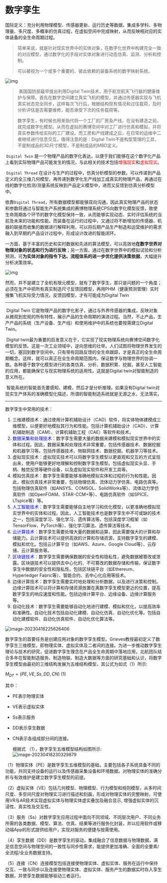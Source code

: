 # 数字孪生



​		国际定义：充分利用物理模型、传感器更新、运行历史等数据，集成多学科、多物理量、多尺度、多概率的仿真过程，在虚拟空间中完成映射，从而反映相对应的实体装备的全生命周期过程。

> 简单来说，就是针对现实世界中的实体对象，在数字化世界中构建完全一致的对应模型，通过数字化的手段对实体对象进行动态仿真、监测、分析和控制。
>
> 可以被视为一个或多个重要的、彼此依赖的装备系统的数字映射系统。

![img](images/b16fdd1fe97f77fb12b891c94ba8ce8d.png)

> ​		美国国防部最早提出利用Digital Twin技术，用于航空航天飞行器的健康维护与保障。首先在数字空间建立真实飞机的模型，并通过传感器实现与飞机真实状态完全同步，这样每次飞行后，根据结构现有情况和过往载荷，及时分析评估是否需要维修，能否承受下次的任务载荷等。
>
> ​		数字孪生，有时候也用来指代将一个工厂的厂房及产线，在没有建造之前，就完成数字化模型。从而在虚拟的赛博空间中对工厂进行仿真和模拟，并将真实参数传给实际的工厂建设。而工房和产线建成之后，在日常的运维中二者继续进行信息交互。值得注意的是：Digital Twin不是构型管理的工具，不是制成品的3D尺寸模型，不是制成品的MBD定义。

​		`Digital Twin` 是一个物理产品的数字化表达，以便于我们能够在这个数字化产品上看到实际物理产品可能发生的情况，与此相关的技术包括<span style="color:red">增强现实</span>和<span style="color:red">虚拟现实</span>。

​		`Digital Thread` 在设计与生产的过程中，仿真分析模型的参数，可以传递到产品定义的全三维几何模型，再传递到数字化生产线加工成真实的物理产品，再通过在线的数字化检测/测量系统反映到产品定义模型中，进而又反馈到仿真分析模型中。

​		依靠`Digital Thread`，所有数据模型都能够双向沟通，因此真实物理产品的状态和参数将通过与智能生产系统集成的赛博物理系统CPS向数字化模型反馈，致使生命周期各个环节的数字化模型保持一致，从而能够实现动态、实时评估系统的当前及未来的功能和性能。而装备在运行的过程中，又通过将不断增加的传感器、机器的联接而收集的数据进行解释利用，可以将后期产品生产制造和运营维护的需求融入到早期的产品设计过程中，形成设计改进的智能闭环。

​		一方面，基于丰富的历史和实时数据和先进的算法模型，可以高效地**在数字世界对物理对象的状态和行为进行反映**；另一方面，通过在数字世界中的模拟试验和分析预测，可**为实体对象的指令下达、流程体系的进一步优化提供决策依据**，大幅提升分析决策效率。

![img](images/format,png.png)

​		然而，并不是建立了全机有限元模型，就有了数字孪生，那只是问题的一个角度；必须在生产中把所有真实制造尺寸反馈回模型，再用PHM（健康预测管理）实时搜集飞机实际受力情况，反馈回模型，才有可能成为Digital Twin

<hr>

​		Digital Twin 它是物理产品的数字化影子，通过与外界传感器的集成，反映对象从微观到宏观的所有特性，展示产品的生命周期的演进过程。当然，不止产品，生产产品的系统（生产设备、生产线）和使用维护中的系统也要按需建立Digital Twin。

​		Digital twin最为重要的启发意义在于，它实现了现实物理系统向赛博空间数字化模型的反馈。这是一次工业领域中，逆向思维的壮举。人们试图将物理世界发生的一切，塞回到数字空间中。只有带有回路反馈的全生命跟踪，才是真正的全生命周期概念。这样，就可以真正在全生命周期范围内，保证数字与物理世界的协调一致。各种基于数字化模型进行的各类仿真、分析、数据积累、挖掘，甚至人工智能的应用，都能确保它与现实物理系统的适用性。这就是Digital twin对智能制造的意义所在。

​		智能系统的智能首先要感知、建模，然后才是分析推理。如果没有Digital twin对现实生产体系的准确模型化描述，所谓的智能制造系统就是无源之水，无法落实。



<hr>

数字孪生中常用的技术：

1. 三维建模技术：通过使用计算机辅助设计（CAD）软件，将实体物体建模成三维模型，以便更好地模拟其行为和性能。包括计算机辅助设计（CAD）、计算机辅助制造（CAM）、计算机辅助工程（CAE）等软件和技术。
2. <span style="color:blue">数据采集和处理技术</span>：数字孪生需要大量的数据来建模和模拟现实世界中的实体和过程。因此，数据采集和处理技术非常重要，包括传感器技术、数据挖掘和机器学习等。包括传感器技术、物联网技术、数据挖掘、机器学习等技术。
3. 虚拟现实技术：虚拟现实技术可以将数字孪生模型以更直观和交互的方式呈现出来，使用户能够更好地理解和控制数字孪生模型。包括虚拟现实头显、手柄、触觉反馈等硬件设备，以及虚拟现实软件和开发工具等。
4. 模拟仿真技术：数字孪生需要能够准确地模拟实体和过程的行为和性能。因此，模拟仿真技术非常重要，包括物理仿真、流体动力学仿真、电路仿真等。包括物理仿真软件（如ANSYS、COMSOL、SolidWorks等）、流体动力学仿真软件（如OpenFOAM、STAR-CCM+等）、电路仿真软件（如SPICE、LTspice等）等。
5. <span style="color:blue">人工智能技术</span>：数字孪生需要能够自主地学习和优化模型，以更准确地模拟现实世界中的实体和过程。因此，人工智能技术也是数字孪生中不可或缺的技术之一，包括深度学习、强化学习、遗传算法等。包括深度学习框架（如TensorFlow、PyTorch等）、强化学习算法、遗传算法等技术。
6. <span style="color:blue">云计算技术</span>：数字孪生需要处理大量的数据和运算，因此需要强大的计算和存储能力。云计算技术可以提供高效的计算和存储资源，支持数字孪生的建模、模拟和优化。包括云计算平台（如AWS、Azure、Google Cloud等）、云存储、云计算服务等。
7. <span style="color:blue">区块链技术</span>：数字孪生需要确保数据的安全性和隐私性，避免数据被篡改或泄露。区块链技术可以提供去中心化的、不可篡改的数据存储和传输，保证数字孪生中数据的安全性和隐私性。包括区块链平台（如Ethereum、Hyperledger Fabric等）、智能合约、去中心化应用等技术。
8. 边缘计算技术：数字孪生需要实时地处理和分析数据，以及进行决策和控制。边缘计算技术可以将计算和存储资源放置在离数字孪生模型更近的位置，提高数字孪生的响应速度和性能。包括边缘计算平台、边缘设备、边缘计算服务等。
9. 自动化技术：数字孪生需要能够自动化地进行建模、模拟和优化，以提高效率和准确性。自动化技术包括自动化建模、自动化仿真、自动化优化等。包括自动化建模软件、自动化仿真软件、自动化优化算法等。



![image-20230418225626406](images/image-20230418225626406.png)





​		数字孪生的首要任务是创建应用对象的数字孪生模型。Grieves教授最初定义了数字孪生三维模型，即物理实体、虚拟实体及二者间的连接。为进一步推动数字孪生理论与技术的研究，促进数字孪生理念在产品全生命周期中落地应用，北航团队结合多年在智能制造服务、制造物联、制造大数据等方面的研究基础和认识，将数字孪生模型由最初的三维结构发展为五维结构模型，其公式为如式（1）所示:

$M_{DT} =(PE,VE,Ss,DD,CN)$                 (1)



其中：

- PE表示物理实体

- VE表示虚拟实体

- Ss表示服务

- DD表示孪生数据

- CN表示各组成部分间的连接。

  根据式 （1），数字孪生五维模型结构如图所示:
  ![image-20230418230329879](images/image-20230418230329879.png)

（1）物理实体（PE）是数字孪生五维模型的基础，主要包括各子系统具备不同的功能，共同支持设备的运行以及传感器采集设备和环境数据。对物理实体的准确分析与有效维护是建立数字孪生模型的前提。

（2）虚拟实体（VE）包括几何模型、物理模型、行为模型和规则模型，从多时间尺度、多空间尺度对物理实习进行描述和刻画，形成对物理实体的完整映射。可使用VR与AR技术实现虚拟实体与物理实体虚实叠加及融合显示, 增强虚拟实体的沉浸性、真实性及交互性。

（3）服务（Ss）对数字孪生应用过程中面向不同领域、不同层次用户、不同业务所需的各类数据、模型、算法、仿真、结果等进行服务化封装，并以应用软件或移动端App的形式提供给用户，实现对服务的便捷与按需使用。

（4）孪生数据（DD）是数字孪生的驱动，集成融合了信息数据与物理数据，满足信息空间与物理空间的一致性与同步性需求，能提供更加准确、全面的全要素/全流程/全业务数据支持。

（5）连接（CN）连接模型包括连接使物理实体、虚拟实体、服务在运行中保持交互、一致与同步以及连接使物理实体、虚拟实体、服务产生的数据实时存入孪生数据，并使孪生数据能够驱动三者运行。